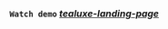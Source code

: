### `Watch demo` _[tealuxe-landing-page](https://makeilokoogehena.github.io/tealuxe-landing-page/)_
